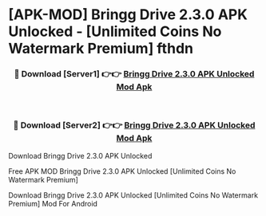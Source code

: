 # [APK-MOD] Bringg Drive 2.3.0 APK Unlocked - [Unlimited Coins No Watermark Premium] fthdn



<div align="center">
<h3>🔴 Download [Server1] 👉👉 <a href="https://momento.my/?title=Bringg_Drive_2.3.0_APK_Unlocked">Bringg Drive 2.3.0 APK Unlocked Mod Apk</a></h3><br>

<h3>🔴 Download [Server2] 👉👉 <a href="https://momento.my/?title=Bringg_Drive_2.3.0_APK_Unlocked">Bringg Drive 2.3.0 APK Unlocked Mod Apk</a></h3>
</div>



Download Bringg Drive 2.3.0 APK Unlocked 

Free APK MOD Bringg Drive 2.3.0 APK Unlocked [Unlimited Coins No Watermark Premium]

Download Bringg Drive 2.3.0 APK Unlocked [Unlimited Coins No Watermark Premium] Mod For Android
